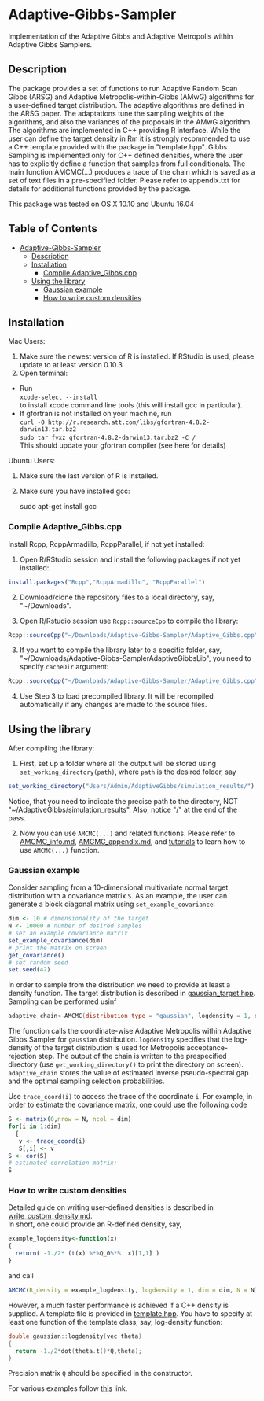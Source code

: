 # Adaptive-Gibbs-Sampler
Implementation of the Adaptive Gibbs and Adaptive Metropolis within Adaptive Gibbs Samplers.

## Description
The package provides a set of functions to run Adaptive Random Scan Gibbs (ARSG) and  Adaptive Metropolis-within-Gibbs (AMwG) algorithms for a user-defined target distribution. The adaptive algorithms are defined in the ARSG paper. The adaptations tune the sampling weights of the algorithms, and also the variances of the proposals in the AMwG algorithm.  The algorithms are implemented in C++ providing R interface. While the user can define the target density in Rm it is strongly recommended to use a C++ template provided with the package in "template.hpp".  Gibbs Sampling is implemented only for C++ defined densities, where the user has to explicitly define a function that samples from full conditionals. The main function AMCMC(...) produces a trace of the chain which  is saved as a set of text files in a pre-specified  folder. Please refer to appendix.txt for details for additional functions provided by the package. 

This package was tested on OS X 10.10 and Ubuntu 16.04

Table of Contents
-----------------

   * [Adaptive-Gibbs-Sampler](#adaptive-gibbs-sampler)
      * [Description](#description)
      * [Installation](#installation)
         * [Compile Adaptive_Gibbs.cpp](#compile-adaptive_gibbscpp)
      * [Using the library](#using-the-library)
         * [Gaussian example](#gaussian-example)
         * [How to write custom densities](#how-to-write-custom-densities)
	 

## Installation
Mac Users:
1. Make sure the newest version of R is installed. If RStudio is used, please update to at least version 0.10.3
2. Open terminal:
  * Run <br/>
  `xcode-select --install`<br/>
  to install xcode command line tools (this will install gcc in particular).
  *  If gfortran is not installed on your machine, run <br/>
		`curl -O http://r.research.att.com/libs/gfortran-4.8.2-darwin13.tar.bz2`<br/>
		`sudo tar fvxz gfortran-4.8.2-darwin13.tar.bz2 -C /`<br/>
    This should update your gfortran compiler (see here for details)


Ubuntu Users:
1. Make sure the last version of R is installed.
2. Make sure you have installed gcc:

	sudo apt-get install gcc

### Compile Adaptive_Gibbs.cpp

Install Rcpp, RcppArmadillo, RcppParallel, if not yet installed:
1. Open R/RStudio session and install the following packages if not yet installed:<br/>
```R
install.packages("Rcpp","RcppArmadillo", "RcppParallel")
```
2. Download/clone the repository files to a local directory, say, "~/Downloads".

3. Open R/Rstudio session use `Rcpp::sourceCpp` to compile the library:
```R
Rcpp::sourceCpp("~/Downloads/Adaptive-Gibbs-Sampler/Adaptive_Gibbs.cpp")
```

3. If you want to compile the library later to a specific folder, say, "~/Downloads/Adaptive-Gibbs-SamplerAdaptiveGibbsLib", you need to specify `cacheDir` argument:
```R
Rcpp::sourceCpp("~/Downloads/Adaptive-Gibbs-Sampler/Adaptive_Gibbs.cpp", cacheDir = "~/Downloads/Adaptive-Gibbs-Sampler/AdaptiveGibbsLib")
```
4. Use Step 3 to load precompiled library. It will be recompiled automatically if any changes are made to the source files.

## Using the library

After compiling the library:
1. First, set up a folder where all the output will be stored using `set_working_directory(path)`, where `path` is the desired folder, say 
```R
set_working_directory("Users/Admin/AdaptiveGibbs/simulation_results/")
```
Notice, that you need to indicate the precise path to the directory, NOT "~/AdaptiveGibbs/simulation_results". Also, notice "/" at the end of the pass.

2. Now you can use `AMCMC(...)` and related functions. Please refer to [AMCMC_info.md](../master/man/AMCMC_info.md), [AMCMC_appendix.md](../master/man/AMCMC_appendix.md),  and [tutorials](../master/man/tutorials) to learn how to use `AMCMC(...)` function. 

### Gaussian example
Consider sampling from a 10-dimensional multivariate normal target distribution with a covariance matrix `S`. As an example, the user can generate a block diagonal matrix using `set_example_covariance`:
```R
dim <- 10 # dimensionality of the target 
N <- 10000 # number of desired samples
# set an example covariance matrix
set_example_covariance(dim)
# print the matrix on screen
get_covariance()
# set random seed
set.seed(42)
```
In order to sample from the distribution we need to provide at least a density function. The target distribution is described in [gaussian_target.hpp](../master/examples/gaussian_target.hpp). Sampling can be performed usinf
```C++
adaptive_chain<-AMCMC(distribution_type = "gaussian", logdensity = 1, dim = dim, N = N)
```
The function calls the coordinate-wise Adaptive Metropolis within Adaptive Gibbs Sampler for `gaussian` distribution. `logdensity` specifies that the log-density of the target distribution is used for Metropolis acceptance-rejection step. The output of the chain is written to the prespecified directory (use `get_working_directory()` to print the directory on screen). `adaptive_chain` stores the value of estimated inverse pseudo-spectral gap and the optimal sampling selection probabilities. 

Use `trace_coord(i)` to access the trace of the coordinate `i`. For example, in order to estimate the covariance matrix, one could use the following code
```R
S <- matrix(0,nrow = N, ncol = dim)
for(i in 1:dim)
  {
   v <- trace_coord(i)
   S[,i] <- v
S <- cor(S)
# estimated correlation matrix:
S
```

### How to write custom densities

Detailed guide on writing user-defined densities is described in [write_custom_density.md](../master/man/write_custom_density.md).  
In short, one could provide an R-defined density, say,
```R
example_logdensity<-function(x)
{ 
  return( -1./2* (t(x) %*%Q_0%*%  x)[1,1] )
}
```
and call 
```R
AMCMC(R_density = example_logdensity, logdensity = 1, dim = dim, N = N)
```			

However, a much faster performance is achieved if a C++ density is supplied. A template file is provided in [template.hpp](../master/examples/template.hpp). You have to specify at least one function of the template class, say, log-density function:
```C++
double gaussian::logdensity(vec theta)
{
  return -1./2*dot(theta.t()*Q,theta);
}
```
Precision matrix `Q` should be specified in the constructor. 


For various examples follow [this](../master/exampes) link.

